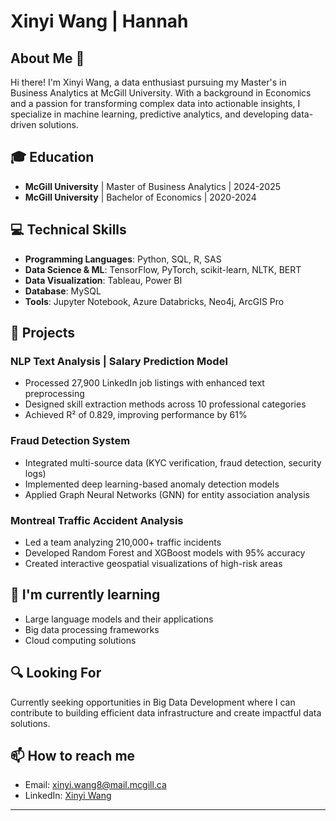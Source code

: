 # Xinyi Wang | Hannah

## About Me 👋
Hi there! I'm Xinyi Wang, a data enthusiast pursuing my Master's in Business Analytics at McGill University. With a background in Economics and a passion for transforming complex data into actionable insights, I specialize in machine learning, predictive analytics, and developing data-driven solutions.

## 🎓 Education
- **McGill University** | Master of Business Analytics | 2024-2025
- **McGill University** | Bachelor of Economics | 2020-2024

## 💻 Technical Skills
- **Programming Languages**: Python, SQL, R, SAS
- **Data Science & ML**: TensorFlow, PyTorch, scikit-learn, NLTK, BERT
- **Data Visualization**: Tableau, Power BI
- **Database**: MySQL
- **Tools**: Jupyter Notebook, Azure Databricks, Neo4j, ArcGIS Pro

## 🚀 Projects
### NLP Text Analysis | Salary Prediction Model
- Processed 27,900 LinkedIn job listings with enhanced text preprocessing
- Designed skill extraction methods across 10 professional categories
- Achieved R² of 0.829, improving performance by 61%

### Fraud Detection System
- Integrated multi-source data (KYC verification, fraud detection, security logs)
- Implemented deep learning-based anomaly detection models
- Applied Graph Neural Networks (GNN) for entity association analysis

### Montreal Traffic Accident Analysis
- Led a team analyzing 210,000+ traffic incidents
- Developed Random Forest and XGBoost models with 95% accuracy
- Created interactive geospatial visualizations of high-risk areas

## 🌱 I'm currently learning
- Large language models and their applications
- Big data processing frameworks
- Cloud computing solutions

## 🔍 Looking For
Currently seeking opportunities in Big Data Development where I can contribute to building efficient data infrastructure and create impactful data solutions.

## 📫 How to reach me
- Email: xinyi.wang8@mail.mcgill.ca
- LinkedIn: [Xinyi Wang](https://www.linkedin.com/in/xinyiwang/)

---
